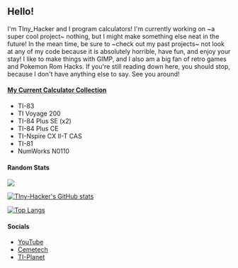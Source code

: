 ## Hello!

I'm TIny_Hacker and I program calculators! I'm currently working on ~a super cool project~ nothing, but I might make something else neat in the future! In the mean time, be sure to ~check out my past projects~ not look at any of my code because it is absolutely horrible, have fun, and enjoy your stay! I like to make things with GIMP, and I also am a big fan of retro games and Pokemon Rom Hacks. If you're still reading down here, you should stop, because I don't have anything else to say. See you around!

#### [My Current Calculator Collection](https://calcs.tiplanet.org/mycalcs/profile.php?uid=117)
* TI-83
* TI Voyage 200
* TI-84 Plus SE (x2)
* TI-84 Plus CE
* TI-Nspire CX II-T CAS
* TI-81
* NumWorks N0110

#### Random Stats

![](https://komarev.com/ghpvc/?username=tiny-hacker&color=75a6fc)

[![TIny-Hacker's GitHub stats](https://github-readme-stats.vercel.app/api?username=tiny-hacker&theme=dark&show_icons=true&layout=compact&title_color=75a6fc&icon_color=75a6ff)](https://github.com/anuraghazra/github-readme-stats)

[![Top Langs](https://github-readme-stats.vercel.app/api/top-langs/?username=tiny-hacker&layout=compact&theme=dark&title_color=75a6fc)](https://github.com/anuraghazra/github-readme-stats)

#### Socials

* [YouTube](https://youtube.com/tinyhackercalcs/)
* [Cemetech](https://www.ceme.tech/u30499)
* [TI-Planet](https://tiplanet.org/forum/memberlist.php?mode=viewprofile&u=253163)
